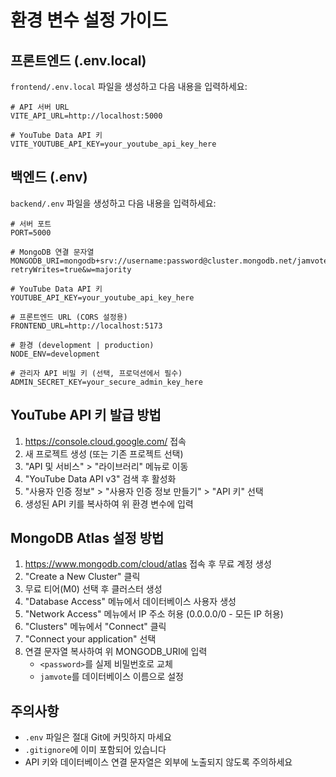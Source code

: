 # 환경 변수 설정 가이드

## 프론트엔드 (.env.local)

`frontend/.env.local` 파일을 생성하고 다음 내용을 입력하세요:

```env
# API 서버 URL
VITE_API_URL=http://localhost:5000

# YouTube Data API 키
VITE_YOUTUBE_API_KEY=your_youtube_api_key_here
```

## 백엔드 (.env)

`backend/.env` 파일을 생성하고 다음 내용을 입력하세요:

```env
# 서버 포트
PORT=5000

# MongoDB 연결 문자열
MONGODB_URI=mongodb+srv://username:password@cluster.mongodb.net/jamvote?retryWrites=true&w=majority

# YouTube Data API 키
YOUTUBE_API_KEY=your_youtube_api_key_here

# 프론트엔드 URL (CORS 설정용)
FRONTEND_URL=http://localhost:5173

# 환경 (development | production)
NODE_ENV=development

# 관리자 API 비밀 키 (선택, 프로덕션에서 필수)
ADMIN_SECRET_KEY=your_secure_admin_key_here
```

## YouTube API 키 발급 방법

1. https://console.cloud.google.com/ 접속
2. 새 프로젝트 생성 (또는 기존 프로젝트 선택)
3. "API 및 서비스" > "라이브러리" 메뉴로 이동
4. "YouTube Data API v3" 검색 후 활성화
5. "사용자 인증 정보" > "사용자 인증 정보 만들기" > "API 키" 선택
6. 생성된 API 키를 복사하여 위 환경 변수에 입력

## MongoDB Atlas 설정 방법

1. https://www.mongodb.com/cloud/atlas 접속 후 무료 계정 생성
2. "Create a New Cluster" 클릭
3. 무료 티어(M0) 선택 후 클러스터 생성
4. "Database Access" 메뉴에서 데이터베이스 사용자 생성
5. "Network Access" 메뉴에서 IP 주소 허용 (0.0.0.0/0 - 모든 IP 허용)
6. "Clusters" 메뉴에서 "Connect" 클릭
7. "Connect your application" 선택
8. 연결 문자열 복사하여 위 MONGODB_URI에 입력
   - `<password>`를 실제 비밀번호로 교체
   - `jamvote`를 데이터베이스 이름으로 설정

## 주의사항

- `.env` 파일은 절대 Git에 커밋하지 마세요
- `.gitignore`에 이미 포함되어 있습니다
- API 키와 데이터베이스 연결 문자열은 외부에 노출되지 않도록 주의하세요

